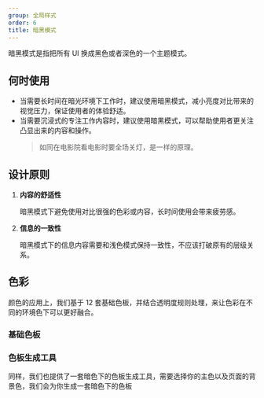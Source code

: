 ```yaml
---
group: 全局样式
order: 6
title: 暗黑模式
---
```


暗黑模式是指把所有 UI 换成黑色或者深色的一个主题模式。

## 何时使用

- 当需要长时间在暗光环境下工作时，建议使用暗黑模式，减小亮度对比带来的视觉压力，保证使用者的体验舒适。
- 当需要沉浸式的专注工作内容时，建议使用暗黑模式，可以帮助使用者更关注凸显出来的内容和操作。
  > 如同在电影院看电影时要全场关灯，是一样的原理。

## 设计原则

1. **内容的舒适性**

   暗黑模式下避免使用对比很强的色彩或内容，长时间使用会带来疲劳感。

2. **信息的一致性**

   暗黑模式下的信息内容需要和浅色模式保持一致性，不应该打破原有的层级关系。

## 色彩

颜色的应用上，我们基于 12 套基础色板，并结合透明度规则处理，来让色彩在不同的环境色下可以更好融合。

### 基础色板

<ColorPalettes dark={true}></ColorPalettes>

### 色板生成工具

同样，我们也提供了一套暗色下的色板生成工具，需要选择你的主色以及页面的背景色，我们会为你生成一套暗色下的色板

<ColorPaletteToolDark></ColorPaletteToolDark>
